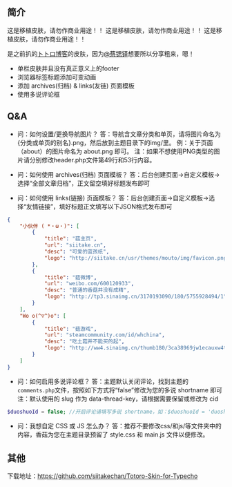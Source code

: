 简介
----

这是移植皮肤，请勿作商业用途！！
这是移植皮肤，请勿作商业用途！！
这是移植皮肤，请勿作商业用途！！

是之前扒的[トトロ博客](http://mouto.org/)的皮肤，因为[@蔡锶铎](http://caisiduo.xyz/)想要所以分享粗来，嗯！

 - 单栏皮肤并且没有真正意义上的footer
 - 浏览器标签标题添加可变动画
 - 添加 archives(归档) & links(友链) 页面模板
 - 使用多说评论框

Q&A
----

 - 问：如何设置/更换导航图片？
   答：导航含文章分类和单页，请将图片命名为{分类或单页的别名}.png，然后放到主题目录下的img/里。
   例：关于页面（about）的图片命名为 about.png 即可。
   注：如果不想使用PNG类型的图片请分别修改header.php文件第49行和53行内容。

 - 问：如何使用 archives(归档) 页面模板？
   答：后台创建页面->自定义模板->选择“全部文章归档”，正文留空填好标题发布即可

 - 问：如何使用 links(链接) 页面模板？
   答：后台创建页面->自定义模板->选择“友情链接”，填好标题正文填写以下JSON格式发布即可

```Json
{
	"小伙伴 ( *・ω・)": [
		{
			"title": "菇主页", 
			"url": "siitake.cn", 
			"desc": "可爱的蓝孩纸", 
			"logo": "http://siitake.cn/usr/themes/mouto/img/favicon.png"
		}, 
		{
			"title": "菇微博", 
			"url": "weibo.com/600120933", 
			"desc": "普通的香菇并没有成精", 
			"logo": "http://tp3.sinaimg.cn/3170193090/180/5755928494/1"
		}
	], 
	"Wo o(^▽^)o": [
		{
			"title": "菇游戏", 
			"url": "steamcommunity.com/id/whchina", 
			"desc": "吃土菇并不能买的起", 
			"logo": "http://ww4.sinaimg.cn/thumb180/3ca38969jw1ecauxw4t3sj20500500sl.jpg"
		}
	]
}
```

 - 问：如何启用多说评论框？
   答：主题默认关闭评论，找到主题的`comments.php`文件，按照如下方式将“false”修改为您的多说 shortname 即可
   注：默认使用的 slug 作为 data-thread-key，请根据需要保留或修改为 cid

```Php
$duoshuoId = false; //开启评论请填写多说 shortname，如：$duoshuoId = 'duoshuo';
```

 - 问：我想自定 CSS 或 JS 怎么办？
   答：推荐不要修改css/和js/等文件夹中的内容，香菇为您在主题目录预留了 style.css 和 main.js 文件以便修改。

其他
----

下载地址：https://github.com/siitakechan/Totoro-Skin-for-Typecho
